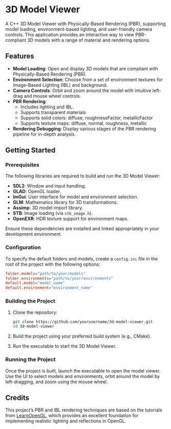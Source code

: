 # 3D Model Viewer

A C++ 3D Model Viewer with Physically-Based Rendering (PBR), supporting model loading, environment-based lighting, and user-friendly camera controls. This application provides an interactive way to view PBR-compliant 3D models with a range of material and rendering options.

## Features

- **Model Loading**: Open and display 3D models that are compliant with Physically-Based Rendering (PBR).
- **Environment Selection**: Choose from a set of environment textures for Image-Based Lighting (IBL) and background.
- **Camera Controls**: Orbit and zoom around the model with intuitive left-drag and mouse wheel controls.
- **PBR Rendering**:
  - Includes lighting and IBL.
  - Supports transparent materials
  - Supports solid colors: diffuse, roughnessFactor, metallicFactor
  - Supports texture maps: diffuse, normal, roughness, metallic
- **Rendering Debugging**: Display various stages of the PBR rendering pipeline for in-depth analysis.

## Getting Started

### Prerequisites

The following libraries are required to build and run the 3D Model Viewer:

- **SDL2**: Window and input handling.
- **GLAD**: OpenGL loader.
- **ImGui**: User interface for model and environment selection.
- **GLM**: Mathematics library for 3D transformations.
- **Assimp**: 3D model import library.
- **STB**: Image loading (via `stb_image.h`).
- **OpenEXR**: HDR texture support for environment maps.

Ensure these dependencies are installed and linked appropriately in your development environment.

### Configuration

To specify the default folders and models, create a `config.ini` file in the root of the project with the following options:

```ini
folder.models="path/to/your/models"
folder.environments="path/to/your/environments"
default.model="model_name"
default.environment="environment_name"
```

### Building the Project

1. Clone the repository:

   ```bash
   git clone https://github.com/yourusername/3d-model-viewer.git
   cd 3d-model-viewer
   ```

2. Build the project using your preferred build system (e.g., CMake).

3. Run the executable to start the 3D Model Viewer.

### Running the Project

Once the project is built, launch the executable to open the model viewer. Use the UI to select models and environments, orbit around the model by left-dragging, and zoom using the mouse wheel.

## Credits

This project’s PBR and IBL rendering techniques are based on the tutorials from [LearnOpenGL](https://learnopengl.com/PBR/IBL/Specular-IBL), which provides an excellent foundation for implementing realistic lighting and reflections in OpenGL.
